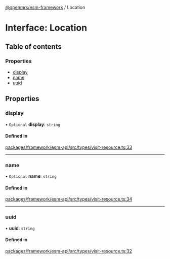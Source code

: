 [@openmrs/esm-framework](../API.md) / Location

# Interface: Location

## Table of contents

### Properties

- [display](Location.md#display)
- [name](Location.md#name)
- [uuid](Location.md#uuid)

## Properties

### display

• `Optional` **display**: `string`

#### Defined in

[packages/framework/esm-api/src/types/visit-resource.ts:33](https://github.com/mccarthyaaron/openmrs-esm-core/blob/main/packages/framework/esm-api/src/types/visit-resource.ts#L33)

___

### name

• `Optional` **name**: `string`

#### Defined in

[packages/framework/esm-api/src/types/visit-resource.ts:34](https://github.com/mccarthyaaron/openmrs-esm-core/blob/main/packages/framework/esm-api/src/types/visit-resource.ts#L34)

___

### uuid

• **uuid**: `string`

#### Defined in

[packages/framework/esm-api/src/types/visit-resource.ts:32](https://github.com/mccarthyaaron/openmrs-esm-core/blob/main/packages/framework/esm-api/src/types/visit-resource.ts#L32)
